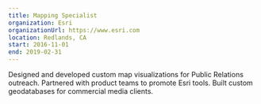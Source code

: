 ```yaml
---
title: Mapping Specialist
organization: Esri
organizationUrl: https://www.esri.com
location: Redlands, CA
start: 2016-11-01
end: 2019-02-31
---
```


Designed and developed custom map visualizations for Public Relations outreach. Partnered with product teams to promote Esri tools. Built custom geodatabases for commercial media clients.

